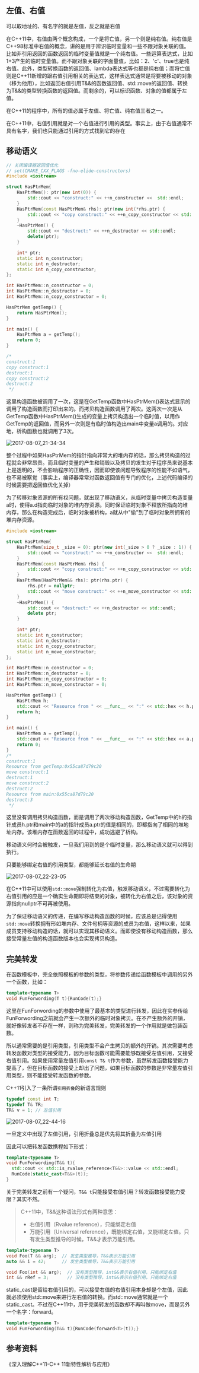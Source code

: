 ## 左值、右值
可以取地址的、有名字的就是左值，反之就是右值

在C++11中，右值由两个概念构成，一个是将亡值，另一个则是纯右值。纯右值是C++98标准中右值的概念，讲的是用于辨识临时变量和一些不跟对象关联的值。比如非引用返回的函数返回的临时变量值就是一个纯右值。一些运算表达式，比如1+3产生的临时变量值。而不跟对象关联的字面量值，比如：2、'c'、true也是纯右值。此外，类型转换函数的返回值、lambda表达式等也都是纯右值；而将亡值则是C++11新增的跟右值引用相关的表达式，这样表达式通常是将要被移动的对象（移为他用），比如返回右值引用T&&的函数返回值、std::move的返回值、转换为T&&的类型转换函数的返回值。而剩余的，可以标识函数、对象的值都属于左值。

在C++11的程序中，所有的值必属于左值、将亡值、纯右值三者之一。

在C++11中，右值引用就是对一个右值进行引用的类型。事实上，由于右值通常不具有名字，我们也只能通过引用的方式找到它的存在

## 移动语义
```c++
// 关闭编译器返回值优化
// set(CMAKE_CXX_FLAGS -fno-elide-constructors)
#include <iostream>

struct HasPtrMem{
    HasPtrMem(): ptr(new int(0)) {
        std::cout << "construct:" << ++n_constructor <<  std::endl;
    }
    HasPtrMem(const HasPtrMem& rhs): ptr(new int(*rhs.ptr) {
        std::cout << "copy construct:" << ++n_copy_constructor << std::endl;
    }
    ~HasPtrMem() {
        std::cout << "destruct:" << ++n_destructor << std::endl;
        delete(ptr);
    }

    int* ptr;
    static int n_constructor;
    static int n_destructor;
    static int n_copy_constructor;
};

int HasPtrMem::n_constructor = 0;
int HasPtrMem::n_destructor = 0;
int HasPtrMem::n_copy_constructor = 0;

HasPtrMem getTemp() {
    return HasPtrMem();
}

int main() {
    HasPtrMem a = getTemp();
    return 0;
}

/*
construct:1
copy construct:1
destruct:1
copy construct:2
destruct:2
 */
```

这里构造函数被调用了一次，这是在GetTemp函数中HasPtrMem()表达式显示的调用了构造函数而打印出来的。而拷贝构造函数调用了两次。这两次一次是从GetTemp函数中HasPtrMem()生成的变量上拷贝构造出一个临时值，以用作GetTemp的返回值，而另外一次则是有临时值构造出main中变量a调用的。对应地，析构函数也就调用了3次。

![2017-08-07_21-34-34](http://oowjr8zsi.bkt.clouddn.com/2017-08-07_21-34-34.png)

整个过程中如果HasPtrMem的指针指向非常大的堆内存的话，那么拷贝构造的过程就会非常昂贵。而且临时变量的产生和销毁以及拷贝的发生对于程序员来说基本上是透明的，不会影响程序的正确性，因而即使该问题导致程序的性能不如语气，也不易被察觉（事实上，编译器常常对函数返回值有专门的优化，上述代码编译的时候需要把返回值优化关掉）

为了转移对象资源的所有权问题，就出现了移动语义，从临时变量中拷贝构造变量a时，使得a.d指向临时对象的堆内存资源。同时保证临时对象不释放所指向的堆内存，那么在构造完成后，临时对象被析构，a就从中"偷"到了临时对象所拥有的堆内存资源。

```c++
#include <iostream>

struct HasPtrMem{
    HasPtrMem(size_t _size = 0): ptr(new int(_size > 0 ? _size : 1)) {
        std::cout << "construct:" << ++n_constructor <<  std::endl;
    }
    HasPtrMem(const HasPtrMem& rhs) {
        std::cout << "copy construct:" << ++n_copy_constructor << std::endl;
    }
    HasPtrMem(HasPtrMem&& rhs): ptr(rhs.ptr) {
        rhs.ptr = nullptr;
        std::cout << "move construct:" << ++n_move_constructor << std::endl;
    }
    ~HasPtrMem() {
        std::cout << "destruct:" << ++n_destructor << std::endl;
        delete ptr;
    }

    int* ptr;
    static int n_constructor;
    static int n_destructor;
    static int n_copy_constructor;
    static int n_move_constructor;
};

int HasPtrMem::n_constructor = 0;
int HasPtrMem::n_destructor = 0;
int HasPtrMem::n_copy_constructor = 0;
int HasPtrMem::n_move_constructor = 0;

HasPtrMem getTemp() {
    HasPtrMem h;
    std::cout << "Resource from " << __func__ << ":" << std::hex << h.ptr << std::endl;
    return h;
}

int main() {
    HasPtrMem a = getTemp();
    std::cout << "Resource from " << __func__ << ":" << std::hex << a.ptr << std::endl;
    return 0;
}
/*
construct:1
Resource from getTemp:0x55ca87d79c20
move construct:1
destruct:1
move construct:2
destruct:2
Resource from main:0x55ca87d79c20
destruct:3
 */
```

这里没有调用拷贝构造函数，而是调用了两次移动构造函数，GetTemp中的h的指针成员h.ptr和main中的a的指针成员a.ptr的值是相同的，即都指向了相同的堆地址内存。该堆内存在函数返回的过程中，成功逃避了析构。

移动语义何时会被触发，一旦我们用到的是个临时变量，那么移动语义就可以得到执行。

只要能够绑定右值的引用类型，都能够延长右值的生命期

![2017-08-07_22-23-05](http://oowjr8zsi.bkt.clouddn.com/2017-08-07_22-23-05.png)

在C++11中可以使用`std::move`强制转化为右值，触发移动语义，不过需要转化为右值引用的应是一个确实生命期即将结束的对象，被转化为右值之后，该对象的资源指向nullptr不可再被使用。

为了保证移动语义的传递，在编写移动构造函数的时候，应该总是记得使用`std::move`转换拥有形如堆内存、文件句柄等资源的成员为右值，这样以来，如果成员支持移动构造的话，就可以实现其移动语义。而即使没有移动构造函数，那么接受常量左值的构造函数版本也会实现拷贝构造。

## 完美转发
在函数模板中，完全依照模板的参数的类型，将参数传递给函数模板中调用的另外一个函数，比如：

```c++
template<typename T>
void FunForwording(T t){RunCode(t);}
```

这里在FunForwording的参数中使用了最基本的类型进行转发，因此在实参传给FunForwording之前就会产生一次额外的临时对象拷贝。在不产生额外的开销，就好像转发者不存在一样，则称为完美转发，完美转发的一个作用就是做包装函数。

所以通常需要的是引用类型，引用类型不会产生拷贝的额外的开销。其次需要考虑转发函数对类型的接受能力，因为目标函数可能需要能够既接受左值引用，又接受右值引用。如果使用常量左值引用`const T& t`作为参数，虽然转发函数接受能力提高了，但在目标函数的接受上却出了问题，如果目标函数的参数是非常量左值引用类型，则不能接受转发函数的参数。

C++11引入了一条所谓`引用折叠`的新语言规则

```c++
typedef const int T;
typedef T& TR;
TR& v = 1; // 左值引用
```

![2017-08-07_22-44-16](http://oowjr8zsi.bkt.clouddn.com/2017-08-07_22-44-16.png)

一旦定义中出现了左值引用，引用折叠总是优先将其折叠为左值引用

因此可以把转发函数携程如下形式：

```c++
template<typename T>
void FunForwording(T&& t){
  std::cout << std::is_rvalue_reference<T&&>::value << std::endl;
  RunCode(static_cast<T&&>(t));
}
```

关于完美转发之前有一个疑问，`T&& t`只能接受右值引用？转发函数接受能力受限？其实不然。
>C++11中，T&&这种语法形式有两种意思：
>* 右值引用（Rvalue reference），只能绑定右值
>* 万能引用（Universal reference），既能绑定右值，又能绑定左值。只有发生类型推导的时候，T&&才表示万能引用。

```c++
template<typename T>
void Foo(T && arg);  // 发生类型推导，T&&表示万能引用
auto && i = 42;      // 发生类型推导，T&&表示万能引用

void Foo(int && arg);  // 没有类型推导，int&&表示右值引用，只能绑定右值
int && rRef = 3;       // 没有类型推导，int&&表示右值引用，只能绑定右值
```

static_cast是留给右值引用的，可以接受右值的右值引用本身却是个左值，因此就必须使用std::move来进行左右值的转换。而std::move通常就是一个static_cast。不过在C++11中，用于完美转发的函数却不再叫做move，而是另外一个名字：forward。

```c++
template<typename T>
void FunForwording(T&& t){RunCode(forward<T>(t));}
```

## 参考资料
《深入理解C++11-C++ 11新特性解析与应用》

